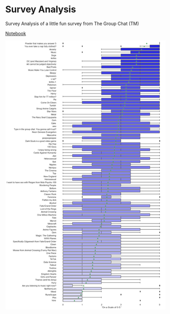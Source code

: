 # Survey Analysis
Survey Analysis of a little fun survey from The Group Chat (TM)


[Notebook](https://github.com/DataDrivenAngel/survey_analysis/blob/master/survey_box_plot.ipynb)

![Box Plot of Survey Responses](https://github.com/DataDrivenAngel/survey_analysis/blob/master/survey_box_plot.png)
